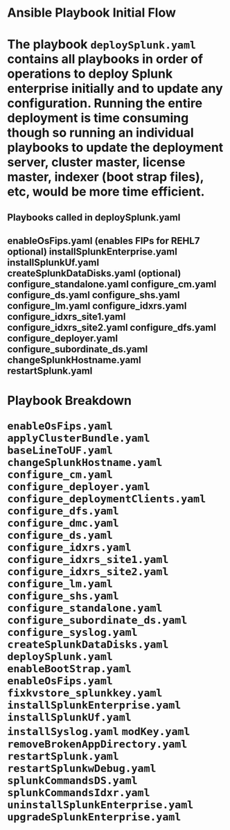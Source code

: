 <h1> Ansible Playbook Initial Flow <h1/>

The playbook ```deploySplunk.yaml``` contains all playbooks in order of operations to deploy Splunk enterprise initially and to update any configuration.  Running the entire deployment is time consuming though so running an individual playbooks to update the deployment server, cluster master, license master, indexer (boot strap files), etc, would be more time efficient.

<h2> Playbooks called in deploySplunk.yaml <h2/>

enableOsFips.yaml (enables FIPs for REHL7 optional)
installSplunkEnterprise.yaml
installSplunkUf.yaml
createSplunkDataDisks.yaml (optional)
configure_standalone.yaml
configure_cm.yaml
configure_ds.yaml
configure_shs.yaml
configure_lm.yaml
configure_idxrs.yaml
configure_idxrs_site1.yaml
configure_idxrs_site2.yaml
configure_dfs.yaml
configure_deployer.yaml
configure_subordinate_ds.yaml
changeSplunkHostname.yaml
restartSplunk.yaml



<h1>Playbook Breakdown</>

```enableOsFips.yaml```
```applyClusterBundle.yaml```
```baseLineToUF.yaml```
```changeSplunkHostname.yaml```
```configure_cm.yaml```
```configure_deployer.yaml```
```configure_deploymentClients.yaml```
```configure_dfs.yaml```
```configure_dmc.yaml```
```configure_ds.yaml```
```configure_idxrs.yaml```
```configure_idxrs_site1.yaml```
```configure_idxrs_site2.yaml```
```configure_lm.yaml```
```configure_shs.yaml```
```configure_standalone.yaml```
```configure_subordinate_ds.yaml```
```configure_syslog.yaml```
```createSplunkDataDisks.yaml```
```deploySplunk.yaml```
```enableBootStrap.yaml```
```enableOsFips.yaml```
```fixkvstore_splunkkey.yaml```
```installSplunkEnterprise.yaml```
```installSplunkUf.yaml```
```installSyslog.yaml```
```modKey.yaml```
```removeBrokenAppDirectory.yaml```
```restartSplunk.yaml```
```restartSplunkwDebug.yaml```
```splunkCommandsDS.yaml```
```splunkCommandsIdxr.yaml```
```uninstallSplunkEnterprise.yaml```
```upgradeSplunkEnterprise.yaml```
